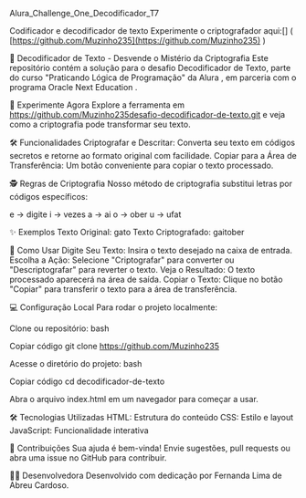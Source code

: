 Alura_Challenge_One_Decodificador_T7

Codificador e decodificador de texto Experimente o criptografador aqui:[] ( [https://github.com/Muzinho235](https://github.com/Muzinho235) )

🔐 Decodificador de Texto - Desvende o Mistério da Criptografia Este repositório contém a solução para o desafio Decodificador de Texto, parte do curso "Praticando Lógica de Programação" da Alura , em parceria com o programa Oracle Next Education .

🌟 Experimente Agora Explore a ferramenta em https://github.com/Muzinho235desafio-decodificador-de-texto.git e veja como a criptografia pode transformar seu texto.

🛠️ Funcionalidades Criptografar e Descritar: Converta seu texto em códigos secretos e retorne ao formato original com facilidade. Copiar para a Área de Transferência: Um botão conveniente para copiar o texto processado.

🕵️ Regras de Criptografia Nosso método de criptografia substitui letras por códigos específicos:

e → digite i → vezes a → ai o → ober u → ufat

✨ Exemplos Texto Original: gato Texto Criptografado: gaitober

🚀 Como Usar Digite Seu Texto: Insira o texto desejado na caixa de entrada. Escolha a Ação: Selecione "Criptografar" para converter ou "Descriptografar" para reverter o texto. Veja o Resultado: O texto processado aparecerá na área de saída. Copiar o Texto: Clique no botão "Copiar" para transferir o texto para a área de transferência.

💻 Configuração Local Para rodar o projeto localmente:

Clone ou repositório: bash

Copiar código git clone https://github.com/Muzinho235

Acesse o diretório do projeto: bash

Copiar código cd decodificador-de-texto

Abra o arquivo index.html em um navegador para começar a usar.

🛠️ Tecnologias Utilizadas HTML: Estrutura do conteúdo CSS: Estilo e layout JavaScript: Funcionalidade interativa

🤝 Contribuições Sua ajuda é bem-vinda! Envie sugestões, pull requests ou abra uma issue no GitHub para contribuir.

👩‍💻 Desenvolvedora Desenvolvido com dedicação por Fernanda Lima de Abreu Cardoso.
